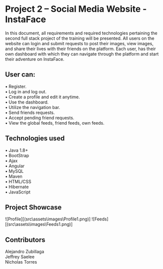 
# Project 2 – Social Media Website - InstaFace

In this document, all requirements and required technologies pertaining the second full stack project of the training will be presented. All users on the website can login and submit requests to post their images, view images, and share their lives with their friends on the platform. Each user, has their own dashboard with which they can navigate through the platform and start their adventure on InstaFace.

## User can: 
• Register. <br />
• Log in and log out. <br />
• Create a profile and edit it anytime. <br />
• Use the dashboard. <br />
• Utilize the navigation bar. <br />
• Send friends requests. <br />
• Accept pending friend requests. <br />
• View the global feeds, friend feeds, own feeds. <br />

## Technologies used
• Java 1.8+ <br />
• BootStrap <br /> 
• Ajax <br />
• Angular <br /> 
• MySQL <br />
• Maven <br />
• HTML/CSS <br />
• Hibernate <br />
• JavaScript <br />

## Project Showcase
![Profile][(src\assets\images\Profile1.png)]
![Feeds][(src\assets\images\Feeds1.png)]

## Contributors

Alejandro Zubillaga <br />
Jeffrey Saelee <br />
Nicholas Torres <br />
